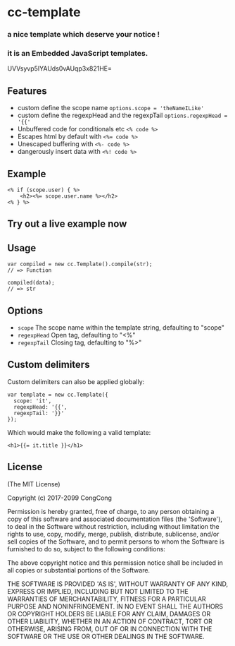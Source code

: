 # cc-template

### a nice template which deserve your notice !
### it is an Embedded JavaScript templates.
UVVsyvp5IYAUds0vAUqp3x821HE=
## Features

  * custom define the scope name `options.scope = 'theNameILike'`
  * custom define the regexpHead and the regexpTail `options.regexpHead = '{{'`
  * Unbuffered code for conditionals etc `<% code %>`
  * Escapes html by default with `<%= code %>`
  * Unescaped buffering with `<%- code %>`
  * dangerously insert data with `<%! code %>`

## Example

    <% if (scope.user) { %>
	    <h2><%= scope.user.name %></h2>
    <% } %>

## Try out a live example now

## Usage

    var compiled = new cc.Template().compile(str);
    // => Function

    compiled(data);
    // => str

## Options
  - `scope`       The scope name within the template string, defaulting to "scope"
  - `regexpHead`  Open tag, defaulting to "<%"
  - `regexpTail`  Closing tag, defaulting to "%>"

## Custom delimiters

Custom delimiters can also be applied globally:

    var template = new cc.Template({
      scope: 'it',
      regexpHead: '{{',
      regexpTail: '}}'
    });

Which would make the following a valid template:

    <h1>{{= it.title }}</h1>

## License

(The MIT License)

Copyright (c) 2017-2099 CongCong

Permission is hereby granted, free of charge, to any person obtaining
a copy of this software and associated documentation files (the
'Software'), to deal in the Software without restriction, including
without limitation the rights to use, copy, modify, merge, publish,
distribute, sublicense, and/or sell copies of the Software, and to
permit persons to whom the Software is furnished to do so, subject to
the following conditions:

The above copyright notice and this permission notice shall be
included in all copies or substantial portions of the Software.

THE SOFTWARE IS PROVIDED 'AS IS', WITHOUT WARRANTY OF ANY KIND,
EXPRESS OR IMPLIED, INCLUDING BUT NOT LIMITED TO THE WARRANTIES OF
MERCHANTABILITY, FITNESS FOR A PARTICULAR PURPOSE AND NONINFRINGEMENT.
IN NO EVENT SHALL THE AUTHORS OR COPYRIGHT HOLDERS BE LIABLE FOR ANY
CLAIM, DAMAGES OR OTHER LIABILITY, WHETHER IN AN ACTION OF CONTRACT,
TORT OR OTHERWISE, ARISING FROM, OUT OF OR IN CONNECTION WITH THE
SOFTWARE OR THE USE OR OTHER DEALINGS IN THE SOFTWARE.
